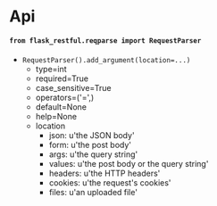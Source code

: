 # Api

#### `from flask_restful.reqparse import RequestParser`

- `RequestParser().add_argument(location=...)`
  - type=int
  - required=True
  - case_sensitive=True
  - operators=('=',)
  - default=None
  - help=None
  - location
    - json: u'the JSON body'
    - form: u'the post body'
    - args: u'the query string'
    - values: u'the post body or the query string'
    - headers: u'the HTTP headers'
    - cookies: u'the request\'s cookies'
    - files: u'an uploaded file'

